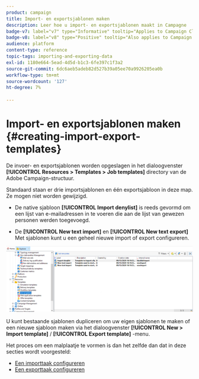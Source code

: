 ```yaml
---
product: campaign
title: Import- en exportsjablonen maken
description: Leer hoe u import- en exportsjablonen maakt in Campagne
badge-v7: label="v7" type="Informative" tooltip="Applies to Campaign Classic v7"
badge-v8: label="v8" type="Positive" tooltip="Also applies to Campaign v8"
audience: platform
content-type: reference
topic-tags: importing-and-exporting-data
exl-id: 1180e664-5ead-4d5d-b1c3-6fe397c1f3a2
source-git-commit: 6dc6aeb5adeb82d527b39a05ee70a9926205ea0b
workflow-type: tm+mt
source-wordcount: '127'
ht-degree: 7%

---
```


# Import- en exportsjablonen maken {#creating-import-export-templates}



De invoer- en exportsjablonen worden opgeslagen in het dialoogvenster **[!UICONTROL Resources > Templates > Job templates]** directory van de Adobe Campaign-structuur.

Standaard staan er drie importsjablonen en één exportsjabloon in deze map. Ze mogen niet worden gewijzigd.

* De native sjabloon **[!UICONTROL Import denylist]** is reeds gevormd om een lijst van e-mailadressen in te voeren die aan de lijst van gewezen personen werden toegevoegd.

* De **[!UICONTROL New text import]** en **[!UICONTROL New text export]** Met sjablonen kunt u een geheel nieuwe import of export configureren.

![](assets/s_ncs_user_export_wizard_template_create.png)

U kunt bestaande sjablonen dupliceren om uw eigen sjablonen te maken of een nieuwe sjabloon maken via het dialoogvenster **[!UICONTROL New > Import template]** / **[!UICONTROL Export template]** -menu.

Het proces om een malplaatje te vormen is dan het zelfde dan dat in deze secties wordt voorgesteld:

* [Een importtaak configureren](../../platform/using/executing-import-jobs.md)
* [Een exporttaak configureren](../../platform/using/executing-export-jobs.md)
